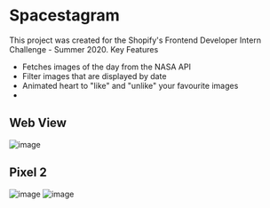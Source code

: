 # Spacestagram

This project was created for the Shopify's Frontend Developer Intern Challenge - Summer 2020. 
Key Features 
- Fetches images of the day from the NASA API
- Filter images that are displayed by date
- Animated heart to "like" and "unlike" your favourite images
- 
## Web View
![image](https://user-images.githubusercontent.com/66453648/149600509-b06e42e4-31ec-4907-bed4-f5f1cc6b471a.png)

## Pixel 2
![image](https://user-images.githubusercontent.com/66453648/149601834-41c2f970-5dbc-4e48-a67d-545395c24aea.png)
![image](https://user-images.githubusercontent.com/66453648/149601849-9fb49331-2097-4998-ae73-2c262022d9b4.png)


